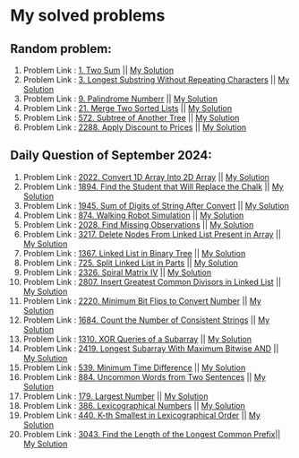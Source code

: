 
#  My solved problems

## Random problem:
1. Problem Link : [1. Two Sum](https://leetcode.com/problems/two-sum/description/) || [My Solution](https://github.com/sams52s/problem_solving/blob/main/LeetCode_problems_solution/src/javaProblemsSolution/TwoSum.java)
2. Problem Link : [3. Longest Substring Without Repeating Characters](https://leetcode.com/problems/longest-substring-without-repeating-characters/) || [My Solution](https://github.com/sams52s/problem_solving/blob/main/LeetCode_problems_solution/src/javaProblemsSolution/LongestSubstringWithoutRepeatingCharacters.java)
3. Problem Link : [9. Palindrome Numberr](https://leetcode.com/problems/palindrome-number/description/) || [My Solution](https://github.com/sams52s/problem_solving/blob/main/LeetCode_problems_solution/src/javaProblemsSolution/palindromeNumber.java)
4. Problem Link : [21. Merge Two Sorted Lists](https://leetcode.com/problems/merge-two-sorted-lists/description/) || [My Solution](https://github.com/sams52s/problem_solving/blob/main/LeetCode_problems_solution/src/javaProblemsSolution/Merge%20Two%20Sorted%20Lists.md)
5. Problem Link : [572. Subtree of Another Tree](https://leetcode.com/problems/subtree-of-another-tree/description/) || [My Solution](https://github.com/sams52s/problem_solving/blob/main/LeetCode_problems_solution/src/javaProblemsSolution/SubtreeOfAnotherTree.java)
6. Problem Link : [2288. Apply Discount to Prices](https://leetcode.com/problems/apply-discount-to-prices/description/) || [My Solution](https://github.com/sams52s/problem_solving/blob/main/LeetCode_problems_solution/src/javaProblemsSolution/DiscountToPrices.java)

## Daily Question of September 2024:
1. Problem Link : [2022. Convert 1D Array Into 2D Array](https://leetcode.com/problems/convert-1d-array-into-2d-array/description/?envType=daily-question&envId=2024-09-01) || [My Solution](https://github.com/sams52s/problem_solving/blob/main/LeetCode_problems_solution/src/javaProblemsSolution/convert1DArrayTo2DArray.java)
2. Problem Link : [1894. Find the Student that Will Replace the Chalk](https://leetcode.com/problems/find-the-student-that-will-replace-the-chalk/description/?envType=daily-question&envId=2024-09-02) || [My Solution](https://github.com/sams52s/problem_solving/blob/main/LeetCode_problems_solution/src/javaProblemsSolution/findTheStudent.java)
3. Problem Link : [1945. Sum of Digits of String After Convert](https://leetcode.com/problems/sum-of-digits-of-string-after-convert/description/?envType=daily-question&envId=2024-09-03) || [My Solution](https://github.com/sams52s/problem_solving/blob/main/LeetCode_problems_solution/src/javaProblemsSolution/SumOfDigitsOfStringAfterConvert.java)
4. Problem Link : [874. Walking Robot Simulation](https://leetcode.com/problems/walking-robot-simulation/?envType=daily-question&envId=2024-09-04) || [My Solution](https://github.com/sams52s/problem_solving/blob/main/LeetCode_problems_solution/src/javaProblemsSolution/walkingRobotSimulation.java)
5. Problem Link : [2028. Find Missing Observations](https://leetcode.com/problems/find-missing-observations/description/?envType=daily-question&envId=2024-09-05) || [My Solution](https://github.com/sams52s/problem_solving/blob/main/LeetCode_problems_solution/src/javaProblemsSolution/findMissingObservations.java)
6. Problem Link : [3217. Delete Nodes From Linked List Present in Array](https://leetcode.com/problems/delete-nodes-from-linked-list-present-in-array/description/?envType=daily-question&envId=2024-09-06) || [My Solution](https://github.com/sams52s/problem_solving/blob/main/LeetCode_problems_solution/src/javaProblemsSolution/deleteNodeFromLinkList.java)
7. Problem Link : [1367. Linked List in Binary Tree](https://leetcode.com/problems/linked-list-in-binary-tree/description/?envType=daily-question&envId=2024-09-07) || [My Solution](https://github.com/sams52s/problem_solving/blob/main/LeetCode_problems_solution/src/javaProblemsSolution/LinkedListinBinaryTree.java)
8. Problem Link : [725. Split Linked List in Parts](https://leetcode.com/problems/split-linked-list-in-parts/description/?envType=daily-question&envId=2024-09-08) || [My Solution](https://github.com/sams52s/problem_solving/blob/main/LeetCode_problems_solution/src/javaProblemsSolution/SplitLinkedListInParts.java)
9. Problem Link : [2326. Spiral Matrix IV](https://leetcode.com/problems/spiral-matrix-iv/description/?envType=daily-question&envId=2024-09-09) || [My Solution](https://github.com/sams52s/problem_solving/blob/main/LeetCode_problems_solution/src/javaProblemsSolution/SpringMatrixIV.java)
10. Problem Link : [2807. Insert Greatest Common Divisors in Linked List](https://leetcode.com/problems/insert-greatest-common-divisors-in-linked-list/?envType=daily-question&envId=2024-09-10) || [My Solution](https://github.com/sams52s/problem_solving/blob/main/LeetCode_problems_solution/src/javaProblemsSolution/GreatestCommonDivisors.java)
11. Problem Link : [2220. Minimum Bit Flips to Convert Number](https://leetcode.com/problems/minimum-bit-flips-to-convert-number/description/?envType=daily-question&envId=2024-09-11) || [My Solution](https://github.com/sams52s/problem_solving/blob/main/LeetCode_problems_solution/src/javaProblemsSolution/MinimumBitFlips.java)
12. Problem Link : [1684. Count the Number of Consistent Strings](https://leetcode.com/problems/count-the-number-of-consistent-strings/description/?envType=daily-question&envId=2024-09-12) || [My Solution](https://github.com/sams52s/problem_solving/blob/main/LeetCode_problems_solution/src/javaProblemsSolution/CountTheNumberOfConsistentStrings.java)
13. Problem Link : [1310. XOR Queries of a Subarray](https://leetcode.com/problems/xor-queries-of-a-subarray/description/?envType=daily-question&envId=2024-09-13) || [My Solution](https://github.com/sams52s/problem_solving/blob/main/LeetCode_problems_solution/src/javaProblemsSolution/XORQueriesOfASubarray.java)
14. Problem Link : [2419. Longest Subarray With Maximum Bitwise AND](https://leetcode.com/problems/longest-subarray-with-maximum-bitwise-and/description/?envType=daily-question&envId=2024-09-14) || [My Solution](https://github.com/sams52s/problem_solving/blob/main/LeetCode_problems_solution/src/javaProblemsSolution/LongestSubarray.java)
15. Problem Link : [539. Minimum Time Difference](https://leetcode.com/problems/minimum-time-difference/description/?envType=daily-question&envId=2024-09-16) || [My Solution](https://github.com/sams52s/problem_solving/blob/main/LeetCode_problems_solution/src/javaProblemsSolution/MinimumTimeDifference.java)
16. Problem Link : [884. Uncommon Words from Two Sentences](https://leetcode.com/problems/uncommon-words-from-two-sentences/description/?envType=daily-question&envId=2024-09-17) || [My Solution](https://github.com/sams52s/problem_solving/blob/main/LeetCode_problems_solution/src/javaProblemsSolution/UncommonFromSentences.java)
17. Problem Link : [179. Largest Number](https://leetcode.com/problems/largest-number/description/?envType=daily-question&envId=2024-09-18) || [My Solution](https://github.com/sams52s/problem_solving/blob/main/LeetCode_problems_solution/src/javaProblemsSolution/LargestNumber.java)
18. Problem Link : [386. Lexicographical Numbers](https://leetcode.com/problems/lexicographical-numbers/description/?envType=daily-question&envId=2024-09-21) || [My Solution](https://github.com/sams52s/problem_solving/blob/main/LeetCode_problems_solution/src/javaProblemsSolution/LexicographicalNumbers.java)
19. Problem Link : [440. K-th Smallest in Lexicographical Order](https://leetcode.com/problems/k-th-smallest-in-lexicographical-order/description/) || [My Solution](https://github.com/sams52s/problem_solving/blob/main/LeetCode_problems_solution/src/javaProblemsSolution/KthSmallestinLexicographicalOrder.java)
20. Problem Link : [3043. Find the Length of the Longest Common Prefix](https://leetcode.com/problems/find-the-length-of-the-longest-common-prefix/description/?envType=daily-question&envId=2024-09-24)|| [My Solution](https://github.com/sams52s/problem_solving/blob/main/LeetCode_problems_solution/src/javaProblemsSolution/LongestCommonPrefix.java)
